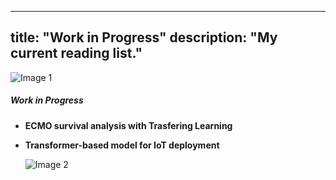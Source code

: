 
---
title: "Work in Progress"
description: "My current reading list."
---
<div class="image-container">
    <img src="https://i.giphy.com/media/v1.Y2lkPTc5MGI3NjExMWwza3EyY3hqYmY4aHd2enUxMzU1enZzNW91Nm51bmFwYjRlZnVheSZlcD12MV9pbnRlcm5hbF9naWZfYnlfaWQmY3Q9Zw/3oz8xTUmZABI3PGwDe/giphy.gif" alt="Image 1"></div>

##### Work in Progress


  
-  **ECMO survival analysis with Trasfering Learning**  

-  **Transformer-based model for IoT deployment**  


    <div class="image-container"><img src="https://i.giphy.com/media/v1.Y2lkPTc5MGI3NjExa2ZtdTliMm9wcnNpYXZwenA2YWdmazMxYmhkaTFodHloZHd3cGptbSZlcD12MV9pbnRlcm5hbF9naWZfYnlfaWQmY3Q9Zw/lizSDX8mHfbstV0GKw/giphy.gif" alt="Image 2">
</div>

